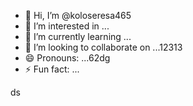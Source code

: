 - 👋 Hi, I’m @koloseresa465
- 👀 I’m interested in ...
- 🌱 I’m currently learning ...
- 💞️ I’m looking to collaborate on ...12313
- 😄 Pronouns: ...62dg
- ⚡ Fun fact: ...

<!---
koloseresa/koloseresa is a ✨ special ✨ repository because its `README.md` (this file) appears on your GitHub profvvile.
You can click the Preview link to take a look at your changes.
--->
ds
